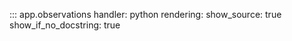 ::: app.observations
    handler: python
    rendering:
      show_source: true
      show_if_no_docstring: true
